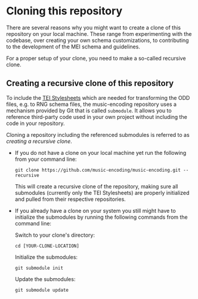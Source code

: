 # Cloning this repository

There are several reasons why you might want to create a clone of this repository on your local machine. These range from experimenting with the codebase, over creating your own schema customizations, to contributing to the development of the MEI schema and guidelines.

For a proper setup of your clone, you need to make a so-called recursive clone.

## Creating a recursive clone of this repository

To include the [TEI Stylesheets](https://github.com/TEIC/Stylesheets) which are needed for transforming the ODD files, e.g. to RNG schema files, the music-encoding repository uses a mechanism provided by Git that is called `submodule`. It allows you to reference third-party code used in your own project without including the code in your repository.

Cloning a repository including the referenced submodules is referred to as _creating a recursive clone_.

  * If you do not have a clone on your local machine yet run the following from your command line:

    ```shell
    git clone https://github.com/music-encoding/music-encoding.git --recursive
    ```

    This will create a recursive clone of the repository, making sure all submodules (currently only the TEI Stylesheets) are properly initialized and pulled from their respective repositories.

  * If you already have a clone on your system you still might have to initialize the submodules by running the following commands from the command line:

    Switch to your clone's directory:

    ```shell
    cd [YOUR-CLONE-LOCATION]
    ```

    Initialize the submodules:

    ```shell
    git submodule init
    ```

    Update the submodules:

    ```shell
    git submodule update
    ```
